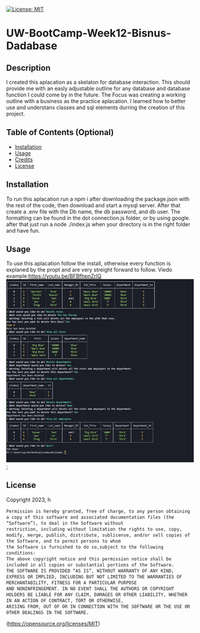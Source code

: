  [![License: MIT](https://img.shields.io/badge/License-MIT-yellow.svg)](https://opensource.org/licenses/MIT)
# UW-BootCamp-Week12-Bisnus-Dadabase

## Description

I created this aplacation as a skelaton for database interaction. This should provide me with an easly adjustable outline for any database and database function I could come by in the future. The Focus was creating a working outline with a business as the practice aplacation. I learned how to better use and understans classes and sql elements durring the creation of this project.

## Table of Contents (Optional)

- [Installation](#installation)
- [Usage](#usage)
- [Credits](#credits)
- [License](#license)

## Installation

To run this aplacation run a npm i after downloading the package.json with the rest of the code, then download and start a mysql server. After that create a .env file with the Db name, the db password, and db user. The formatting can be found in the dot connection.js folder, or by using google. after that just run a node ./index.js when your directory is in the right folder and have fun.

## Usage

To use this aplacation follow the install, otherwise every function is explaned by the propt and are very streight forward to follow.
Viedo example:https://youtu.be/BFBfhpnZrlQ
![example runs image](./assets/images/data.JPG);

## License

Copyright 2023, h

    Permission is hereby granted, free of charge, to any person obtaining a copy of this software and associated documentation files (the “Software”), to deal in the Software without 
    restriction, including without limitation the rights to use, copy, modify, merge, publish, distribute, sublicense, and/or sell copies of the Software, and to permit persons to whom 
    the Software is furnished to do so,subject to the following conditions:
    The above copyright notice and this permission notice shall be included in all copies or substantial portions of the Software.
    THE SOFTWARE IS PROVIDED “AS IS”, WITHOUT WARRANTY OF ANY KIND, EXPRESS OR IMPLIED, INCLUDING BUT NOT LIMITED TO THE WARRANTIES OF MERCHANTABILITY, FITNESS FOR A PARTICULAR PURPOSE 
    AND NONINFRINGEMENT. IN NO EVENT SHALL THE AUTHORS OR COPYRIGHT HOLDERS BE LIABLE FOR ANY CLAIM, DAMAGES OR OTHER LIABILITY, WHETHER IN AN ACTION OF CONTRACT, TORT OR OTHERWISE, 
    ARISING FROM, OUT OF OR IN CONNECTION WITH THE SOFTWARE OR THE USE OR OTHER DEALINGS IN THE SOFTWARE.
(https://opensource.org/licenses/MIT)
